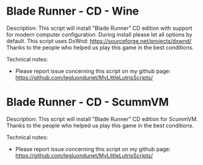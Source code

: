 # Blade Runner - CD - Wine

Description:
This script will install "Blade Runner" CD edition with support for modern computer configuration.
During install please let all options by default.
This script uses DxWnd: https://sourceforge.net/projects/dxwnd/
Thanks to the people who helped us play this game in the best conditions.


Technical notes:
- Please report issue concerning this script on my github page:
https://github.com/legluondunet/MyLittleLutrisScripts/

# Blade Runner - CD - ScummVM

Description:
This script will install "Blade Runner" CD edition for ScummVM.
Thanks to the people who helped us play this game in the best conditions.


Technical notes:
- Please report issue concerning this script on my github page:
https://github.com/legluondunet/MyLittleLutrisScripts/
